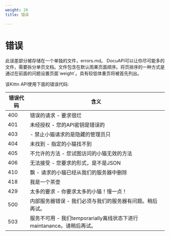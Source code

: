```yaml
---
weight: 20
title: 错误

---
```


# 错误

<aside class ="notice">此误差部分被存储在一个单独的文件，errors.md。 DocuAPI可以让你尽可能多的文件，需要拆分单页文档。文件包含在默认雨果页面顺序。将页排序的一种方式是通过在前面的问题设置页面`weight`。具有较低体重页将被首先列出。</aside>

该Kittn API使用下面的错误代码: 


错误代码|含义
---------- | -------
400 |错误的请求 - 要求很烂
401 |未经授权 - 您的API密钥是错误的
403 | - 禁止小猫请求的是隐藏的管理员只
404 |未找到 - 指定的小猫找不到
405 |不允许的方法 - 您试图访问的小猫无效的方法
406 |无法接受 - 您要求的形式，是不是JSON
410 |飘 - 请求的小猫已经从我们的服务器中删除
418 |我是一个茶壶
429 |太多的要求 - 你要求太多的小猫！慢一点！
500 |内部服务器错误 - 我们必须与我们的服务器有问题。稍后再试。
503 |服务不可用 - 我们temporarially离线状态下进行maintanance。请稍后再试。
